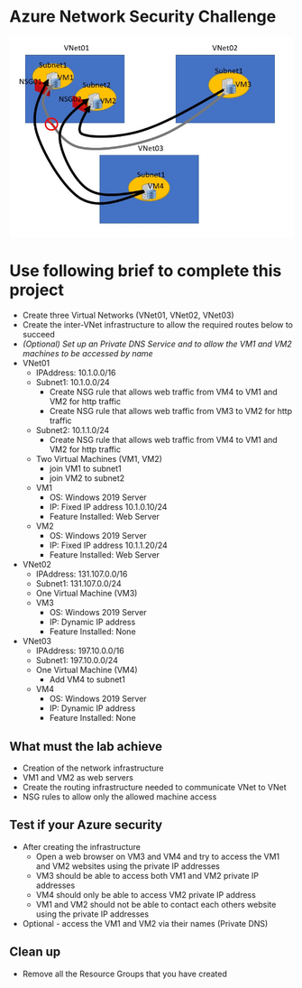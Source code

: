 <!--
    <details><summary>Click for hint</summary><Strong> 

    ``` 
    HINT
    ```
    </Strong></details> 
    <details><summary>Click to see the answer</summary><Strong> 
    
    ```
    ANSWER
    ```
    </Strong></details> 
-->
# Azure Network Security Challenge

![AzureInfrstructure](../Pics/AzureProject1.jpg)

# Use following brief to complete this project

- Create three Virtual Networks (VNet01, VNet02, VNet03)
- Create the inter-VNet infrastructure to allow the required routes below to succeed 
- *(Optional) Set up an Private DNS Service and to allow the VM1 and VM2 machines to be accessed by name*
- VNet01
  - IPAddress: 10.1.0.0/16
  - Subnet1: 10.1.0.0/24
    - Create NSG rule that allows web traffic from VM4 to VM1 and VM2 for http traffic
    - Create NSG rule that allows web traffic from VM3 to VM2 for http traffic
  - Subnet2: 10.1.1.0/24
    - Create NSG rule that allows web traffic from VM4 to VM1 and VM2 for http traffic
  - Two Virtual Machines (VM1, VM2)
    - join VM1 to subnet1
    - join VM2 to subnet2
  - VM1
    - OS: Windows 2019 Server
    - IP: Fixed IP address 10.1.0.10/24
    - Feature Installed: Web Server
  - VM2
    - OS: Windows 2019 Server
    - IP: Fixed IP address 10.1.1.20/24
    - Feature Installed: Web Server
- VNet02
  - IPAddress: 131.107.0.0/16
  - Subnet1:  131.107.0.0/24
  - One Virtual Machine (VM3)
  - VM3
    - OS: Windows 2019 Server
    - IP: Dynamic IP address 
    - Feature Installed: None
- VNet03
  - IPAddress: 197.10.0.0/16
  - Subnet1: 197.10.0.0/24
  - One Virtual Machine (VM4)
    - Add VM4 to subnet1
  - VM4
    - OS: Windows 2019 Server
    - IP: Dynamic IP address 
    - Feature Installed: None
    
## What must the lab achieve

- Creation of the network infrastructure 
- VM1 and VM2 as web servers
- Create the routing infrastructure needed to communicate VNet to VNet
- NSG rules to allow only the allowed machine access 

## Test if your Azure security

- After creating the infrastructure 
  - Open a web browser on VM3 and VM4 and try to access the VM1 and VM2 websites using the private IP addresses
  - VM3 should be able to access both VM1 and VM2 private IP addresses
  - VM4 should only be able to access VM2 private IP address
  - VM1 and VM2 should not be able to contact each others website using the private IP addresses
- Optional - access the VM1 and VM2 via their names (Private DNS)

## Clean up 
- Remove all the Resource Groups that you have created 
   
